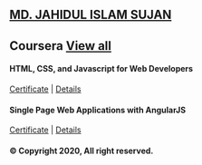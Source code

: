 ## [MD. JAHIDUL ISLAM SUJAN](https://jahidofficial.github.io)

## Coursera [View all](https://jahidofficial.github.io/MyCourses/Coursera/)

#### HTML, CSS, and Javascript for Web Developers

[Certificate](Certificates/TDBRR3CVHGFY.jpg) | [Details](https://jahidofficial.github.io/MyCourses/Coursera/html-css-javascript-for-web-developers/)

#### Single Page Web Applications with AngularJS

[Certificate](#) | [Details](https://jahidofficial.github.io/MyCourses/Coursera/single-page-web-applications-with-angularjs/)



#### &copy; Copyright 2020, All right reserved.